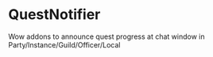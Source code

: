# QuestNotifier
Wow addons to announce quest progress at chat window in Party/Instance/Guild/Officer/Local
